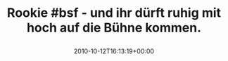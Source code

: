 ---
retweeted: false
source: <a href="http://termtter.org/" rel="nofollow">Termtter</a>
entities:
  hashtags:
  - text: bsf
    indices:
    - '7'
    - '11'
  symbols: []
  user_mentions: []
  urls: []
display_text_range:
- '0'
- '64'
favorite_count: '0'
id_str: '27152917919'
truncated: false
retweet_count: '0'
id: '27152917919'
created_at: Tue Oct 12 16:13:19 +0000 2010
favorited: false
full_text: 'Rookie #bsf - und ihr dürft ruhig mit hoch auf die Bühne kommen.'
lang: de
tags:
- bsf
- pesos/twitter
date: '2010-10-12T16:13:19+00:00'
src: https://twitter.com/bascht/status/27152917919
original_url: https://twitter.com/bascht/status/27152917919
type: twitter_tweet
text: 'Rookie #bsf - und ihr dürft ruhig mit hoch auf die Bühne kommen.'
title: 'Rookie #bsf - und ihr dürft ruhig mit hoch auf die Bühne kommen.

  '

---